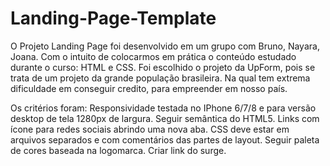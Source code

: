 # Landing-Page-Template


O Projeto Landing Page foi desenvolvido em um grupo com Bruno, Nayara, Joana. Com o intuito de colocarmos em prática o conteúdo estudado durante o curso: HTML e CSS. Foi escolhido o projeto da UpForm, pois se trata de um projeto da grande população brasileira. Na qual tem extrema dificuldade em conseguir credito, para empreender em nosso país.

Os critérios foram:
 Responsividade testada no IPhone 6/7/8 e para versão desktop de tela 1280px de largura.
 Seguir semântica do HTML5.
 Links com ícone para redes sociais abrindo uma nova aba.
 CSS deve estar em arquivos separados e com comentários das partes de layout.
 Seguir paleta de cores baseada na logomarca.
 Criar link do surge.
